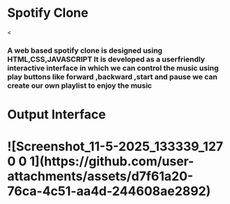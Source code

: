 <h1>Spotify Clone</h1>
<<h3>A web based spotify clone is designed using <b>HTML,CSS,JAVASCRIPT<b>
  It is developed as a userfriendly interactive interface in which we can control the music using play buttons like forward ,backward ,start and pause 
  we can create our own playlist to enjoy the music
</b></h3>



<h1>Output Interface<h1>
![Screenshot_11-5-2025_133339_127 0 0 1](https://github.com/user-attachments/assets/d7f61a20-76ca-4c51-aa4d-244608ae2892)

